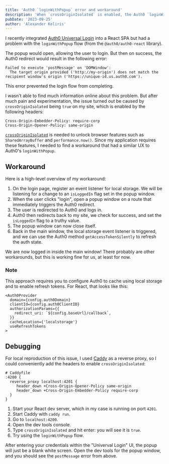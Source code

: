 ```yaml
---
title: 'Auth0 `loginWithPopup` error and workaround'
description: 'When `crossOriginIsolated` is enabled, the Auth0 `loginWithPopup` method fails with an error. This article explains the error and suggests a workaround.'
pubDate: '2023-09-25'
author: 'Alexander Keliris'
---
```


I recently integrated [Auth0 Universal Login](https://auth0.com/docs/authenticate/login/auth0-universal-login) into a React SPA but had a problem with the `loginWithPopup` flow (from the `@auth0/auth0-react` library).

The popup would open, allowing the user to login. But then on success, the Auth0 redirect would result in the following error:

```
Failed to execute 'postMessage' on 'DOMWindow':
  The target origin provided ('http://my-origin') does not match the recipient window's origin ('https://unique-id.us.auth0.com').
```

This error prevented the login flow from completing.

I wasn't able to find much information online about this problem.
But after much pain and experimentation, the issue turned out be caused by `crossOriginIsolated` being `true` on my site,
which is enabled by the following headers:

```
Cross-Origin-Embedder-Policy: require-corp
Cross-Origin-Opener-Policy: same-origin
```

[`crossOriginIsolated`](https://developer.mozilla.org/en-US/docs/Web/API/crossOriginIsolated) is needed to unlock browser features such as `SharedArrayBuffer` and `performance.now()`.
Since my application requires these features, I needed to find a workaround that had a similar UX to Auth0's `loginWithPopup`.

## Workaround

Here is a high-level overview of my workaround:

1. On the login page, register an event listener for local storage. We will be listening for a change to an `isLoggedIn` flag set in the popup window.
1. When the user clicks "login", open a popup window on a route that immediately triggers the Auth0 redirect.
1. The user is redirected to Auth0 and logs in.
1. Auth0 then redirects back to my site, we check for success, and set the `isLoggedIn` flag to a truthy value.
1. The popup window can now close itself.
1. Back in the main window, the local storage event listener is triggered, and we can use the Auth0 method `getAccessTokenSilently` to refresh the auth state.

We are now logged in inside the main window! There probably are other workarounds, but this is working fine for us, at least for now.

### Note

This approach requires you to configure Auth0 to cache using local storage and to enable refresh tokens. For React, that looks like this:

```tsx
<Auth0Provider
  domain={config.auth0Domain}
  clientId={config.auth0ClientID}
  authorizationParams={{
    redirect_uri: `${config.baseUrl}/callback`,
  }}
  cacheLocation={'localstorage'}
  useRefreshTokens
>
```

## Debugging

For local reproduction of this issue, I used [Caddy](https://caddyserver.com/) as a reverse proxy, so I could conveniently add the headers to enable `crossOriginIsolated`:

```
# Caddyfile
:4200 {
  reverse_proxy localhost:4201 {
     header_down +Cross-Origin-Opener-Policy same-origin
     header_down +Cross-Origin-Embedder-Policy require-corp
  }
}
```

1. Start your React dev server, which in my case is running on port `4201`.
1. Start Caddy with `caddy run`.
1. Go to `localhost:4200`.
1. Open the dev tools console.
1. Type `crossOriginIsolated` and hit enter: you will see it is `true`.
1. Try using the `loginWithPopup` flow.

After entering your credentials within the "Univerval Login" UI, the popup will just be a blank white screen. Open the dev tools for the popup window, and you should see the `postMessage` error from above.
